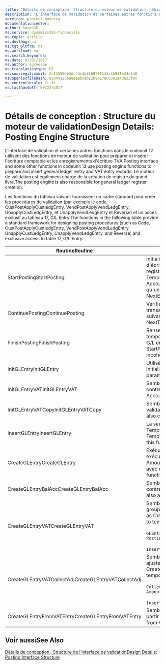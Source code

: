 ```yaml
---
title: "Détails de conception- Structure du moteur de validation | Microsoft Docs"
description: "L'interface de validation et certaines autres fonctions dans le codeunit 12 utilisent des fonctions de moteur de validation pour préparer et insérer l'écriture comptable et les enregistrements d'écriture TVA. Le moteur de validation est également chargé de la création de registre du grand livre."
services: project-madeira
documentationcenter: 
author: SorenGP
ms.service: dynamics365-financials
ms.topic: article
ms.devlang: na
ms.tgt_pltfrm: na
ms.workload: na
ms.search.keywords: 
ms.date: 07/01/2017
ms.author: sgroespe
ms.translationtype: HT
ms.sourcegitcommit: 2c13559bb3dc44cdb61697f5135c5b931e34d2a8
ms.openlocfilehash: e5044183beeeaab5eb1269b17e60391a43a33f0c
ms.contentlocale: fr-fr
ms.lasthandoff: 09/22/2017

---
```

# <a name="design-details-posting-engine-structure"></a><span data-ttu-id="f6779-104">Détails de conception : Structure du moteur de validation</span><span class="sxs-lookup"><span data-stu-id="f6779-104">Design Details: Posting Engine Structure</span></span>
<span data-ttu-id="f6779-105">L'interface de validation et certaines autres fonctions dans le codeunit 12 utilisent des fonctions de moteur de validation pour préparer et insérer l'écriture comptable et les enregistrements d'écriture TVA.</span><span class="sxs-lookup"><span data-stu-id="f6779-105">Posting interface and some other functions in codeunit 12 use posting engine functions to prepare and insert general ledger entry and VAT entry records.</span></span> <span data-ttu-id="f6779-106">Le moteur de validation est également chargé de la création de registre du grand livre.</span><span class="sxs-lookup"><span data-stu-id="f6779-106">The posting engine is also responsible for general ledger register creation.</span></span>  
  
 <span data-ttu-id="f6779-107">Les fonctions du tableau suivant fournissent un cadre standard pour créer les procédures de validation (par exemple le code, CustPostApplyCustledgEntry, VendPostApplyVendLedgEntry, UnapplyCustLedgEntry, et UnapplyVendLedgEntry et Reverse) et un accès exclusif au tableau 17, G/L Entry.</span><span class="sxs-lookup"><span data-stu-id="f6779-107">The functions in the following table provide a standard framework for designing posting procedures (such as Code, CustPostApplyCustledgEntry, VendPostApplyVendLedgEntry, UnapplyCustLedgEntry, UnapplyVendLedgEntry, and Reverse) and exclusive access to table 17, G/L Entry.</span></span>  
  
|<span data-ttu-id="f6779-108">Routine</span><span class="sxs-lookup"><span data-stu-id="f6779-108">Routine</span></span>|<span data-ttu-id="f6779-109">Désignation</span><span class="sxs-lookup"><span data-stu-id="f6779-109">Description</span></span>|  
|-------------|---------------------------------------|  
|<span data-ttu-id="f6779-110">StartPosting</span><span class="sxs-lookup"><span data-stu-id="f6779-110">StartPosting</span></span>|<span data-ttu-id="f6779-111">Initialise le tampon de validation TempGLEntryBuf, verrouille les tableaix d'écriture comptable et écriture TVA, et initialise la période de comptabilité, le registre de comptabilité et le taux de change.</span><span class="sxs-lookup"><span data-stu-id="f6779-111">Initializes posting buffer TempGLEntryBuf, locks G/L Entry and VAT Entry tables, and initializes Accounting Period, G/L Register, and Exchange Rate.</span></span> <span data-ttu-id="f6779-112">Ne devrait être appelé qu'une fois, alors NextEntryNo est 0.</span><span class="sxs-lookup"><span data-stu-id="f6779-112">Should be called only once, then NextEntryNo is 0.</span></span>|  
|<span data-ttu-id="f6779-113">ContinuePosting</span><span class="sxs-lookup"><span data-stu-id="f6779-113">ContinuePosting</span></span>|<span data-ttu-id="f6779-114">Vérifie et valide la TVA sur encaissement pour le précédent incrément de transaction NextTransactionNo et prépare la validation de la ligne suivante.</span><span class="sxs-lookup"><span data-stu-id="f6779-114">Checks and posts unrealized VAT for previous transaction increment NextTransactionNo and prepares post of next line.</span></span>|  
|<span data-ttu-id="f6779-115">FinishPosting</span><span class="sxs-lookup"><span data-stu-id="f6779-115">FinishPosting</span></span>|<span data-ttu-id="f6779-116">Renseigne la validation en insérant des écritures comptables à partir de tampon temporaire dans le tableau de base de données.</span><span class="sxs-lookup"><span data-stu-id="f6779-116">Completes posting by inserting G/L entries from temporary buffer into database table.</span></span> <span data-ttu-id="f6779-117">Toujours utilisé avec StartPosting.</span><span class="sxs-lookup"><span data-stu-id="f6779-117">Always used together with StartPosting.</span></span> <span data-ttu-id="f6779-118">Vérifie les incohérences.</span><span class="sxs-lookup"><span data-stu-id="f6779-118">Checks for inconsistencies.</span></span>|  
|<span data-ttu-id="f6779-119">InitGLEntry</span><span class="sxs-lookup"><span data-stu-id="f6779-119">InitGLEntry</span></span>|<span data-ttu-id="f6779-120">Utilisé pour lancer la nouvelle écriture comptable pour Gen. Jnl Line.</span><span class="sxs-lookup"><span data-stu-id="f6779-120">Used to initialize new G/L entry for Gen. Jnl Line.</span></span> <span data-ttu-id="f6779-121">Retourne GLEntry comme paramètre.</span><span class="sxs-lookup"><span data-stu-id="f6779-121">Returns GLEntry as parameter.</span></span>|  
|<span data-ttu-id="f6779-122">InitGLEntryVAT</span><span class="sxs-lookup"><span data-stu-id="f6779-122">InitGLEntryVAT</span></span>|<span data-ttu-id="f6779-123">Semblable à InitGLEntry, mais affecte également Numéro de compte contrepartie et SummarizeVAT.</span><span class="sxs-lookup"><span data-stu-id="f6779-123">Same as InitGLEntry, but also assigns Bal. Account No. and SummarizeVAT.</span></span>|  
|<span data-ttu-id="f6779-124">InitGLEntryVATCopy</span><span class="sxs-lookup"><span data-stu-id="f6779-124">InitGLEntryVATCopy</span></span>|<span data-ttu-id="f6779-125">Semblable à InitGLEntryVAT, mais copie également les données des groupes de validation de l'écriture TVA avant SummarizeVAT.</span><span class="sxs-lookup"><span data-stu-id="f6779-125">Similar to InitGLEntryVAT, but also copies posting groups data from VAT Entry before SummarizeVAT.</span></span>|  
|<span data-ttu-id="f6779-126">InsertGLEntry</span><span class="sxs-lookup"><span data-stu-id="f6779-126">InsertGLEntry</span></span>|<span data-ttu-id="f6779-127">La seule fonction qui insère l'écriture comptable dans le tableau TempGLEntryBuf global.</span><span class="sxs-lookup"><span data-stu-id="f6779-127">The only function that inserts G/L entry into global TempGLEntryBuf table.</span></span> <span data-ttu-id="f6779-128">Utilisez toujours cette fonction pour insérer.</span><span class="sxs-lookup"><span data-stu-id="f6779-128">Always use this function for insert.</span></span>|  
|<span data-ttu-id="f6779-129">CreateGLEntry</span><span class="sxs-lookup"><span data-stu-id="f6779-129">CreateGLEntry</span></span>|<span data-ttu-id="f6779-130">Exécute InitGLEntry, affecte le montant des devises supplémentaires, puis exécute InsertGLEntry.</span><span class="sxs-lookup"><span data-stu-id="f6779-130">Performs an InitGLEntry, assigns Additional Currency Amount, and then performs InsertGLEntry.</span></span> <span data-ttu-id="f6779-131">Remplace plusieurs lignes de code avec un seul appel de fonction.</span><span class="sxs-lookup"><span data-stu-id="f6779-131">Replaces several lines of code with a single function call.</span></span>|  
|<span data-ttu-id="f6779-132">CreateGLEntryBalAcc</span><span class="sxs-lookup"><span data-stu-id="f6779-132">CreateGLEntryBalAcc</span></span>|<span data-ttu-id="f6779-133">Semblable à CreateGLEntry, mais affecte également Type de compte contrepartie et Numéro de compte contrepartie.</span><span class="sxs-lookup"><span data-stu-id="f6779-133">Same as CreateGLEntry, but also assigns Bal. Account Type and Bal. Account No.</span></span>|  
|<span data-ttu-id="f6779-134">CreateGLEntryVAT</span><span class="sxs-lookup"><span data-stu-id="f6779-134">CreateGLEntryVAT</span></span>|<span data-ttu-id="f6779-135">Semblable à CreateGLEntry, mais avec le traitement supplémentaire pour les groupes de validation et l'enregistrement sur un tampon TVA temporaire :</span><span class="sxs-lookup"><span data-stu-id="f6779-135">Same as CreateGLEntry, but with additional processing for posting groups and saving to temporary VAT buffer:</span></span><br /><br /> `GLEntry.CopyPostingGroupsFromDtldCVBuf(DtldCVLedgEntryBuf,GenJnlLine."Gen. Posting Type");`<br /><br /> `InsertVATEntriesFromTemp(DtldCVLedgEntryBuf,GLEntry);`|  
|<span data-ttu-id="f6779-136">CreateGLEntryVATCollectAdj</span><span class="sxs-lookup"><span data-stu-id="f6779-136">CreateGLEntryVATCollectAdj</span></span>|<span data-ttu-id="f6779-137">Semblable à CreateGLEntry, mais avec la collection supplémentaire des ajustements et l'enregistrement sur un tampon TVA temporaire :</span><span class="sxs-lookup"><span data-stu-id="f6779-137">Same as CreateGLEntry, but with additional collection of adjustments and saving to temporary VAT buffer:</span></span><br /><br /> `CollectAdjustment(AdjAmount,GLEntry.Amount,GLEntry."Additional-Currency Amount",OriginalDateSet);`<br /><br /> `InsertVATEntriesFromTemp(DtldCVLedgEntryBuf,GLEntry);`|  
|<span data-ttu-id="f6779-138">CreateGLEntryFromVATEntry</span><span class="sxs-lookup"><span data-stu-id="f6779-138">CreateGLEntryFromVATEntry</span></span>|<span data-ttu-id="f6779-139">Semblable à CreateGLEntry, mais copie également les groupes de validation à partir de l'écriture TVA.</span><span class="sxs-lookup"><span data-stu-id="f6779-139">Same as CreateGLEntry, but also copies posting groups from VAT entry.</span></span>|  
  
## <a name="see-also"></a><span data-ttu-id="f6779-140">Voir aussi</span><span class="sxs-lookup"><span data-stu-id="f6779-140">See Also</span></span>  
 [<span data-ttu-id="f6779-141">Détails de conception : Structure de l'interface de validation</span><span class="sxs-lookup"><span data-stu-id="f6779-141">Design Details: Posting Interface Structure</span></span>](design-details-posting-interface-structure.md)

